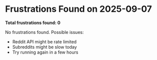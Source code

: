 # Frustrations Found on 2025-09-07

**Total frustrations found: 0**

No frustrations found. Possible issues:
- Reddit API might be rate limited
- Subreddits might be slow today
- Try running again in a few hours
